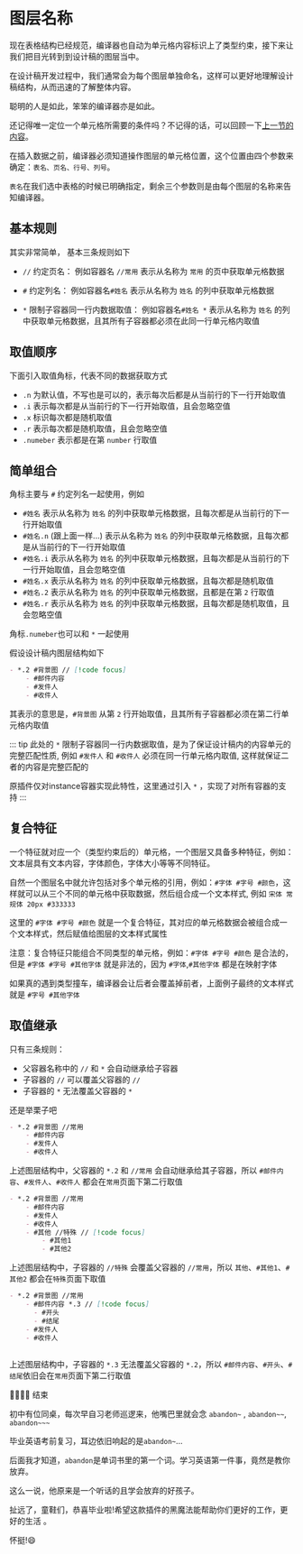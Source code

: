 # 图层名称

现在表格结构已经规范，编译器也自动为单元格内容标识上了类型约束，接下来让我们把目光转到到设计稿的图层当中。

在设计稿开发过程中，我们通常会为每个图层单独命名，这样可以更好地理解设计稿结构，从而迅速的了解整体内容。

聪明的人是如此，笨笨的编译器亦是如此。

还记得唯一定位一个单元格所需要的条件吗？不记得的话，可以回顾一下[上一节的内容](../advance/table)。

在插入数据之前，编译器必须知道操作图层的单元格位置，这个位置由四个参数来确定：`表名、页名、行号、列号`。

`表名`在我们选中表格的时候已明确指定，剩余三个参数则是由每个图层的名称来告知编译器。

## 基本规则

其实非常简单， 基本三条规则如下

- `//` 约定页名： 例如容器名 `//常用` 表示从名称为 `常用` 的页中获取单元格数据

- `#` 约定列名： 例如容器名`#姓名` 表示从名称为 `姓名` 的列中获取单元格数据

-  `*` 限制子容器同一行内数据取值： 例如容器名`#姓名 *` 表示从名称为 `姓名` 的列中获取单元格数据，且其所有子容器都必须在此同一行单元格内取值

## 取值顺序

下面引入取值角标，代表不同的数据获取方式
- `.n` 为默认值，不写也是可以的，表示每次后都是从当前行的下一行开始取值
- `.i` 表示每次都是从当前行的下一行开始取值，且会忽略空值
- `.x` 标识每次都是随机取值
- `.r` 表示每次都是随机取值，且会忽略空值
- `.numeber` 表示都是在第 `number` 行取值

## 简单组合

角标主要与 `#` 约定列名一起使用，例如 

- `#姓名` 表示从名称为 `姓名` 的列中获取单元格数据，且每次都是从当前行的下一行开始取值
- `#姓名.n` (跟上面一样...) 表示从名称为 `姓名` 的列中获取单元格数据，且每次都是从当前行的下一行开始取值
- `#姓名.i` 表示从名称为 `姓名` 的列中获取单元格数据，且每次都是从当前行的下一行开始取值，且会忽略空值
- `#姓名.x` 表示从名称为 `姓名` 的列中获取单元格数据，且每次都是随机取值
- `#姓名.2` 表示从名称为 `姓名` 的列中获取单元格数据，且都是在第 `2` 行取值
- `#姓名.r` 表示从名称为 `姓名` 的列中获取单元格数据，且每次都是随机取值，且会忽略空值

角标`.numeber`也可以和 `*` 一起使用

假设设计稿内图层结构如下
```md
- *.2 #背景图 // [!code focus]
    - #邮件内容
    - #发件人
    - #收件人
```
其表示的意思是，`#背景图` 从第 `2` 行开始取值，且其所有子容器都必须在第二行单元格内取值

::: tip
此处的 `*` 限制子容器同一行内数据取值，是为了保证设计稿内的内容单元的完整匹配性质, 例如 `#发件人` 和 `#收件人` 必须在同一行单元格内取值, 这样就保证二者的内容是完整匹配的

原插件仅对instance容器实现此特性，这里通过引入 `*` ，实现了对所有容器的支持
:::


## 复合特征

一个特征就对应一个（类型约束后的）单元格，一个图层又具备多种特征，例如：文本层具有文本内容，字体颜色，字体大小等等不同特征。

自然一个图层名中就允许包括对多个单元格的引用，例如：`#字体 #字号 #颜色`，这样就可以从三个不同的单元格中获取数据，然后组合成一个文本样式, 例如 `宋体 常规体 20px #333333`

这里的 `#字体 #字号 #颜色` 就是一个复合特征，其对应的单元格数据会被组合成一个文本样式，然后赋值给图层的文本样式属性

注意：复合特征只能组合不同类型的单元格，例如：`#字体 #字号 #颜色` 是合法的，但是 `#字体 #字号 #其他字体` 就是非法的，因为 `#字体`,`#其他字体` 都是在映射字体

如果真的遇到类型撞车，编译器会让后者会覆盖掉前者，上面例子最终的文本样式就是 `#字号 #其他字体`


## 取值继承

只有三条规则：

- 父容器名称中的 `//` 和 `*` 会自动继承给子容器
- 子容器的 `//` 可以覆盖父容器的 `//`
- 子容器的 `*` 无法覆盖父容器的 `*`

还是举栗子吧

```markdown
- *.2 #背景图 //常用
    - #邮件内容
    - #发件人
    - #收件人
```
上述图层结构中，父容器的 `*.2` 和 `//常用` 会自动继承给其子容器，所以 `#邮件内容`、`#发件人`、`#收件人` 都会在`常用`页面下第二行取值



```markdown
- *.2 #背景图 //常用
    - #邮件内容
    - #发件人 
    - #收件人
    - #其他 //特殊 // [!code focus]
        - #其他1
        - #其他2
```

上述图层结构中，子容器的 `//特殊` 会覆盖父容器的 `//常用`，所以 `其他`、`#其他1`、`#其他2` 都会在`特殊`页面下取值

```markdown
- *.2 #背景图 //常用
    - #邮件内容 *.3 // [!code focus]
      - #开头
      - #结尾
    - #发件人 
    - #收件人
    
```
上述图层结构中，子容器的 `*.3` 无法覆盖父容器的 `*.2`，所以 `#邮件内容`、`#开头`、`#结尾`依旧会在`常用`页面下第二行取值



🎉🎉🎉🎉 结束

初中有位同桌，每次早自习老师巡逻来，他嘴巴里就会念 `abandon~` , `abandon~~`, `abandon~~~`

毕业英语考前复习，耳边依旧响起的是`abandon~`... 

后面我才知道，`abandon`是单词书里的第一个词。学习英语第一件事，竟然是教你放弃。

这么一说，他原来是一个听话的且学会放弃的好孩子。

扯远了，童鞋们，恭喜毕业啦!希望这款插件的黑魔法能帮助你们更好的工作，更好的生活 。

怀挺!:smile:










